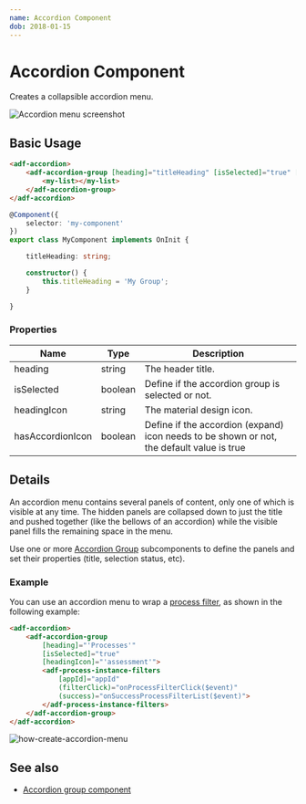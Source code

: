 ```yaml
---
name: Accordion Component
dob: 2018-01-15
---
```

# Accordion Component

Creates a collapsible accordion menu.

![Accordion menu screenshot](docassets/images/accordion-menu.png)

## Basic Usage

```html
<adf-accordion>
    <adf-accordion-group [heading]="titleHeading" [isSelected]="true" [headingIcon]="'assignment'">
        <my-list></my-list>
    </adf-accordion-group>
</adf-accordion>
```

```ts
@Component({
    selector: 'my-component'
})
export class MyComponent implements OnInit {

    titleHeading: string;

    constructor() {
        this.titleHeading = 'My Group';
    }

}
```

### Properties

| Name | Type | Description |
| --- | --- | --- |
| heading | string | The header title. |
| isSelected | boolean | Define if the accordion group is selected or not. |
| headingIcon | string | The material design icon. |
| hasAccordionIcon | boolean | Define if the accordion (expand) icon needs to be shown or not, the default value is true |

## Details

An accordion menu contains several panels of content, only one of which is visible at any time. The
hidden panels are collapsed down to just the title and pushed together (like the bellows of an accordion)
while the visible panel fills the remaining space in the menu.

Use one or more [Accordion Group](accordion-group.component.md) subcomponents to define the panels and set their
properties (title, selection status, etc).

### Example

You can use an accordion menu to wrap a [process filter](process-filters.component.md), as shown in
the following example:

```html
<adf-accordion>
    <adf-accordion-group 
        [heading]="'Processes'" 
        [isSelected]="true" 
        [headingIcon]="'assessment'">
        <adf-process-instance-filters
            [appId]="appId"
            (filterClick)="onProcessFilterClick($event)"
            (success)="onSuccessProcessFilterList($event)">
        </adf-process-instance-filters>
    </adf-accordion-group>
</adf-accordion>
```

![how-create-accordion-menu](docassets/images/how-to-create-accordion-menu.png)

<!-- Don't edit the See also section. Edit seeAlsoGraph.json and run config/generateSeeAlso.js -->
<!-- seealso start -->
## See also

- [Accordion group component](accordion-group.component.md)
<!-- seealso end -->